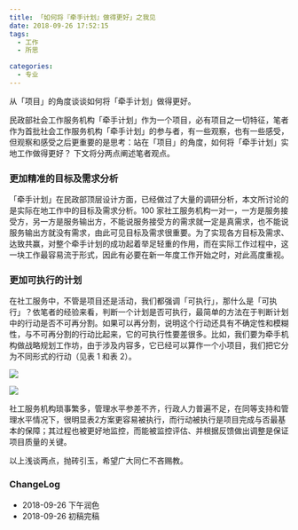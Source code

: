```yaml
---
title: 「如何将『牵手计划』做得更好」之我见
date: 2018-09-26 17:52:15
tags:
  - 工作
  - 所思

categories:
  - 专业
---
```

从「项目」的角度谈谈如何将「牵手计划」做得更好。

<!--more-->

民政部社会工作服务机构「牵手计划」作为一个项目，必有项目之一切特征，笔者作为首批社会工作服务机构「牵手计划」的参与者，有一些观察，也有一些感受，但观察和感受之后更重要的是思考：站在「项目」的角度，如何将「牵手计划」实地工作做得更好？
下文将分两点阐述笔者观点。

### 更加精准的目标及需求分析
「牵手计划」在民政部顶层设计方面，已经做过了大量的调研分析，本文所讨论的是实际在地工作中的目标及需求分析。100 家社工服务机构一对一，一方是服务接受方，另一方是服务输出方，不能说服务接受方的需求就一定是真需求，也不能说服务输出方就没有需求，由此可见目标及需求很重要。为了实现各方目标及需求、达致共赢，对整个牵手计划的成功起着举足轻重的作用，而在实际工作过程中，这一块工作最容易流于形式，因此有必要在新一年度工作开始之时，对此高度重视。

### 更加可执行的计划
在社工服务中，不管是项目还是活动，我们都强调「可执行」，那什么是「可执行」？依笔者的经验来看，判断一个计划是否可执行，最简单的方法在于判断计划中的行动是否不可再分割。如果可以再分割，说明这个行动还具有不确定性和模糊性，与不可再分割的行动比起来，它的可执行性要差很多。比如，我们要为牵手机构做战略规划工作坊，由于涉及内容多，它已经可以算作一个小项目，我们把它分为不同形式的行动（见表 1 和表 2）。

![](http://oud08s5yb.bkt.clouddn.com/18-9-26/20536385.jpg)

![](http://oud08s5yb.bkt.clouddn.com/18-9-26/66922492.jpg)

社工服务机构琐事繁多，管理水平参差不齐，行政人力普遍不足，在同等支持和管理水平情况下，很明显表2方案更容易被执行，而行动被执行是项目完成与否最基本的保障；其过程也被更好地监控，而能被监控评估、并根据反馈做出调整是保证项目质量的关键。

以上浅谈两点，抛砖引玉，希望广大同仁不吝赐教。

### ChangeLog
- 2018-09-26 下午润色
- 2018-09-26 初稿完稿


